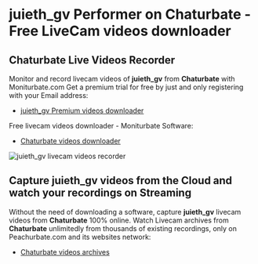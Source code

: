 # juieth_gv Performer on Chaturbate - Free LiveCam videos downloader

## Chaturbate Live Videos Recorder

Monitor and record livecam videos of **juieth_gv** from **Chaturbate** with Moniturbate.com
Get a premium trial for free by just and only registering with your Email address:
* [juieth_gv Premium videos downloader](https://moniturbate.com/request-demo-licence-key.html)

Free livecam videos downloader - Moniturbate Software:
* [Chaturbate videos downloader](https://moniturbate.com/moniturbate-download-software.html)

![juieth_gv livecam videos recorder](https://peachurnet.com/templates/moniturbate-software.png)


## Capture juieth_gv videos from the Cloud and watch your recordings on Streaming

Without the need of downloading a software, capture **juieth_gv** livecam videos from **Chaturbate** 100% online.
Watch Livecam archives from **Chaturbate** unlimitedly from thousands of existing recordings, only on Peachurbate.com and its websites network:
* [Chaturbate videos archives](https://peachurnet.com/)